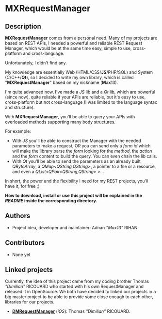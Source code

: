 MXRequestManager
================

Description
-----------
**MXRequestManager** comes from a personal need. Many of my projects are based on REST APIs, I needed a powerful and reliable REST Request Manager, which would be at the same time easy, simple to use, cross-platform and cross-language. 

Unfortunately, I didn't find any.

My knowledge are essentially Web (HTML/CSS/**JS**/PHP/SQL) and System (C/C++/**Qt**), so I decided to write my own library, which is called "**MXRequestManager**" based on my nickname (**M**a**x**13).

I'm quite advanced now, I've made a _JS_ lib and a _Qt_ lib, which are powerful (since now), quite reliable if your APIs are reliable, but it's easy to use, cross-platform but not cross-language (I was limited to the language syntax and structure).

With **MXRequestManager**, you'll be able to query your APIs with overloaded methods supporting many body structures.

For example:

- With _JS_ you'll be able to construct the Manager with the needed parameters to make a request, OR you can send only a _form id_ which will make the library parse the _form_ looking for the _method_, the _action_ and the _form_ content to build the query. You can even chain the lib calls.
- With _Qt_ you'll be able to send the parameters as an already built _QByteArray_, a _QMap<QString,QString>_, a pointer to a file or a resource, and even a _QList<QPair<QString,QString> >_...

In short, the power and the flexibility I need for my REST projects, you'll have it, for free ;)

**How to download, install or use this project will be explained in the _README_ inside the corresponding directory.**

Authors
-------
- Project idea, developer and maintainer: Adnan _"Max13"_ RIHAN.

Contributors
------------
- None yet

Linked projects
---------------
Currently, the idea of this project came from my coding brother Thomas _"Dimilian"_ RICOUARD who started with his own RequestManager and released it in OpenSource. We both have decided to linked our projects in a big master project to be able to provide some close enough to each other, libraries for our projects.

- [**DMRequestManager**](https://github.com/Dimillian/DMRESTRequest-objc) (_iOS_): Thomas _"Dimilian"_ RICOUARD.